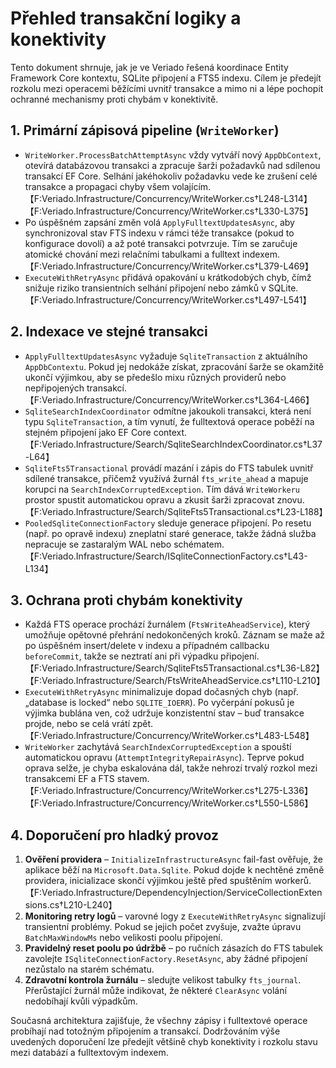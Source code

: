 # Přehled transakční logiky a konektivity

Tento dokument shrnuje, jak je ve Veriado řešená koordinace Entity Framework Core kontextu, SQLite připojení a FTS5 indexu. Cílem je předejít rozkolu mezi operacemi běžícími uvnitř transakce a mimo ni a lépe pochopit ochranné mechanismy proti chybám v konektivitě.

## 1. Primární zápisová pipeline (`WriteWorker`)

- `WriteWorker.ProcessBatchAttemptAsync` vždy vytváří nový `AppDbContext`, otevírá databázovou transakci a zpracuje šarži požadavků nad sdílenou transakcí EF Core. Selhání jakéhokoliv požadavku vede ke zrušení celé transakce a propagaci chyby všem volajícím.【F:Veriado.Infrastructure/Concurrency/WriteWorker.cs†L248-L314】【F:Veriado.Infrastructure/Concurrency/WriteWorker.cs†L330-L375】
- Po úspěšném zapsání změn volá `ApplyFulltextUpdatesAsync`, aby synchronizoval stav FTS indexu v rámci téže transakce (pokud to konfigurace dovolí) a až poté transakci potvrzuje. Tím se zaručuje atomické chování mezi relačními tabulkami a fulltext indexem.【F:Veriado.Infrastructure/Concurrency/WriteWorker.cs†L379-L469】
- `ExecuteWithRetryAsync` přidává opakování u krátkodobých chyb, čímž snižuje riziko transientních selhání připojení nebo zámků v SQLite.【F:Veriado.Infrastructure/Concurrency/WriteWorker.cs†L497-L541】

## 2. Indexace ve stejné transakci

- `ApplyFulltextUpdatesAsync` vyžaduje `SqliteTransaction` z aktuálního `AppDbContextu`. Pokud jej nedokáže získat, zpracování šarže se okamžitě ukončí výjimkou, aby se předešlo mixu různých providerů nebo nepřipojených transakcí.【F:Veriado.Infrastructure/Concurrency/WriteWorker.cs†L364-L466】
- `SqliteSearchIndexCoordinator` odmítne jakoukoli transakci, která není typu `SqliteTransaction`, a tím vynutí, že fulltextová operace poběží na stejném připojení jako EF Core context.【F:Veriado.Infrastructure/Search/SqliteSearchIndexCoordinator.cs†L37-L64】
- `SqliteFts5Transactional` provádí mazání i zápis do FTS tabulek uvnitř sdílené transakce, přičemž využívá žurnál `fts_write_ahead` a mapuje korupci na `SearchIndexCorruptedException`. Tím dává `WriteWorkeru` prostor spustit automatickou opravu a zkusit šarži zpracovat znovu.【F:Veriado.Infrastructure/Search/SqliteFts5Transactional.cs†L23-L188】
- `PooledSqliteConnectionFactory` sleduje generace připojení. Po resetu (např. po opravě indexu) zneplatní staré generace, takže žádná služba nepracuje se zastaralým WAL nebo schématem.【F:Veriado.Infrastructure/Search/ISqliteConnectionFactory.cs†L43-L134】

## 3. Ochrana proti chybám konektivity

- Každá FTS operace prochází žurnálem (`FtsWriteAheadService`), který umožňuje opětovné přehrání nedokončených kroků. Záznam se maže až po úspěšném insert/delete v indexu a případném callbacku `beforeCommit`, takže se neztratí ani při výpadku připojení.【F:Veriado.Infrastructure/Search/SqliteFts5Transactional.cs†L36-L82】【F:Veriado.Infrastructure/Search/FtsWriteAheadService.cs†L110-L210】
- `ExecuteWithRetryAsync` minimalizuje dopad dočasných chyb (např. „database is locked“ nebo `SQLITE_IOERR`). Po vyčerpání pokusů je výjimka bublána ven, což udržuje konzistentní stav – buď transakce projde, nebo se celá vrátí zpět.【F:Veriado.Infrastructure/Concurrency/WriteWorker.cs†L483-L548】
- `WriteWorker` zachytává `SearchIndexCorruptedException` a spouští automatickou opravu (`AttemptIntegrityRepairAsync`). Teprve pokud oprava selže, je chyba eskalována dál, takže nehrozí trvalý rozkol mezi transakcemi EF a FTS stavem.【F:Veriado.Infrastructure/Concurrency/WriteWorker.cs†L275-L336】【F:Veriado.Infrastructure/Concurrency/WriteWorker.cs†L550-L586】

## 4. Doporučení pro hladký provoz

1. **Ověření providera** – `InitializeInfrastructureAsync` fail-fast ověřuje, že aplikace běží na `Microsoft.Data.Sqlite`. Pokud dojde k nechtěné změně providera, inicializace skončí výjimkou ještě před spuštěním workerů.【F:Veriado.Infrastructure/DependencyInjection/ServiceCollectionExtensions.cs†L210-L240】
2. **Monitoring retry logů** – varovné logy z `ExecuteWithRetryAsync` signalizují transientní problémy. Pokud se jejich počet zvyšuje, zvažte úpravu `BatchMaxWindowMs` nebo velikosti poolu připojení.
3. **Pravidelný reset poolu po údržbě** – po ručních zásazích do FTS tabulek zavolejte `ISqliteConnectionFactory.ResetAsync`, aby žádné připojení nezůstalo na starém schématu.
4. **Zdravotní kontrola žurnálu** – sledujte velikost tabulky `fts_journal`. Přerůstající žurnál může indikovat, že některé `ClearAsync` volání nedobíhají kvůli výpadkům.

Současná architektura zajišťuje, že všechny zápisy i fulltextové operace probíhají nad totožným připojením a transakcí. Dodržováním výše uvedených doporučení lze předejít většině chyb konektivity i rozkolu stavu mezi databází a fulltextovým indexem.
